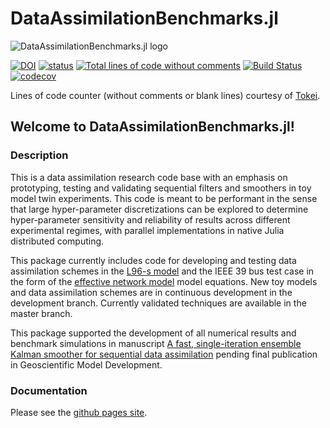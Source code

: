 # DataAssimilationBenchmarks.jl

![DataAssimilationBenchmarks.jl logo](https://github.com/cgrudz/DataAssimilationBenchmarks.jl/blob/master/assets/dabenchmarks.png)

[![DOI](https://zenodo.org/badge/268903920.svg)](https://zenodo.org/badge/latestdoi/268903920)
[![status](https://joss.theoj.org/papers/478dcc0b1608d2a4d8c930edebb58736/status.svg)](https://joss.theoj.org/papers/478dcc0b1608d2a4d8c930edebb58736)
[![Total lines of code without comments](https://tokei.rs/b1/github/cgrudz/DataAssimilationBenchmarks.jl?category=code)](https://github.com/cgrudz/DataAssimilationBenchmarks.jl)
[![Build Status](https://app.travis-ci.com/cgrudz/DataAssimilationBenchmarks.jl.svg?branch=master)](https://app.travis-ci.com/cgrudz/DataAssimilationBenchmarks.jl)
[![codecov](https://codecov.io/gh/cgrudz/DataAssimilationBenchmarks.jl/branch/master/graph/badge.svg?token=3XLYTH8YSZ)](https://codecov.io/gh/cgrudz/DataAssimilationBenchmarks.jl)

Lines of code counter (without comments or blank lines) courtesy of [Tokei](https://github.com/XAMPPRocky/tokei).

## Welcome to DataAssimilationBenchmarks.jl!

### Description

This is a data assimilation research code base with an emphasis on prototyping, testing and
validating sequential filters and smoothers in toy model twin experiments.
This code is meant to be performant in the sense that large hyper-parameter discretizations
can be explored to determine hyper-parameter sensitivity and reliability of results across
different experimental regimes, with parallel implementations in native Julia distributed
computing.

This package currently includes code for developing and testing data assimilation schemes in
the [L96-s model](https://gmd.copernicus.org/articles/13/1903/2020/) and the IEEE 39 bus test
case in the form of the [effective network
model](https://iopscience.iop.org/article/10.1088/1367-2630/17/1/015012)
model equations. New toy models and data assimilation schemes are in continuous development
in the development branch.  Currently validated techniques are available in the master
branch.

This package supported the development of all numerical results and benchmark simulations
in manuscript 
[A fast, single-iteration ensemble Kalman smoother for sequential data
assimilation](https://gmd.copernicus.org/preprints/gmd-2021-306/)
pending final publication in Geoscientific Model Development.

### Documentation

Please see the [github pages site](https://cgrudz.github.io/DataAssimilationBenchmarks.jl/dev/).
